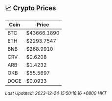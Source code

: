 ## 📈 Crypto Prices

| Coin | Price |
| ---- | ----- |
| BTC | $43666.1890 |
| ETH | $2293.7547 |
| BNB | $268.9910 |
| CRV | $0.6208 |
| ARB | $1.4232 |
| OKB | $55.5697 |
| DOGE | $0.0933 |

_Last Updated: 2023-12-24 15:50:18.16 +0800 HKT_